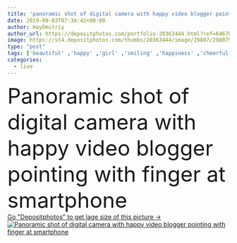 ```yaml
---
title: 'panoramic shot of digital camera with happy video blogger pointing with finger at smartphone '
date: 2019-09-03T07:34:42+00:00
author: HayDmitriy
author_url: https://depositphotos.com/portfolio-20363444.html?ref=64678756
image: https://st4.depositphotos.com/thumbs/20363444/image/29807/298075684/api_thumb_450.jpg?forcejpeg=true
type: "post"
tags: ['beautiful' ,'happy' ,'girl' ,'smiling' ,'happiness' ,'cheerful' ,'caucasian' ,'smile' ,'connection' ,'emotion' ,'home' ,'woman' ,'communication' ,'emotional' ,'broadcast' ,'looking' ,'indoors' ,'panorama' ,'panoramic' ,'online' ,'attractive' ,'positive' ,'gadget' ,'daylight' ,'gesture' ,'Gesturing' ,'tripod' ,'streaming' ,'daytime' ,'smartphone' ,'blogger' ,'blogging' ,'copy space' ,'one person' ,'selective focus' ,'young adult' ,'Living Room' ,'formal wear' ,'digital camera' ,'blank screen' ,'pointing with finger' ,'digital device' ,'vlog' ,'vlogger' ,'influencer' ,'video blogger' ]
categories: 
  - live
---
```

<div aling="center">
            <font size="60"> Panoramic shot of digital camera with happy video blogger pointing with finger at smartphone</font>   
</div>
<div>
    <a href='https://depositphotos.com/298075684/stock-photo-panoramic-shot-digital-camera-happy.html?ref=64678756' target=_blank > Go "Depositphotos" to get lage size of this picture ->
        <img href='https://depositphotos.com/298075684/stock-photo-panoramic-shot-digital-camera-happy.html?ref=64678756' src='https://st4.depositphotos.com/20363444/29807/i/950/depositphotos_298075684-stock-photo-panoramic-shot-digital-camera-happy.jpg?forcejpeg=true' alt='Panoramic shot of digital camera with happy video blogger pointing with finger at smartphone' >
    </a>
</div>
